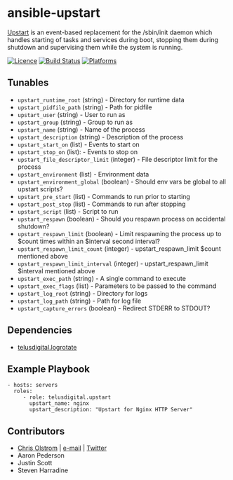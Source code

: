 # ansible-upstart

[Upstart](http://upstart.ubuntu.com/) is an event-based replacement for the /sbin/init daemon which handles starting of tasks and services during boot, stopping them during shutdown and supervising them while the system is running.

[![Licence](https://img.shields.io/badge/Licence-MIT-blue.svg)](https://tldrlegal.com/license/mit-license)
[![Build Status](https://travis-ci.org/telusdigital/ansible-upstart.svg?branch=master)](https://travis-ci.org/telusdigital/ansible-upstart)
[![Platforms](http://img.shields.io/badge/platforms-ubuntu-lightgrey.svg?style=flat)](#)

Tunables
--------
* `upstart_runtime_root` (string) - Directory for runtime data
* `upstart_pidfile_path` (string) - Path for pidfile
* `upstart_user` (string) - User to run as
* `upstart_group` (string) - Group to run as
* `upstart_name` (string) - Name of the process
* `upstart_description` (string) - Description of the process
* `upstart_start_on` (list) - Events to start on
* `upstart_stop_on` (list):  - Events to stop on
* `upstart_file_descriptor_limit` (integer) - File descriptor limit for the process
* `upstart_environment` (list) - Environment data
* `upstart_environment_global` (boolean) - Should env vars be global to all upstart scripts? 
* `upstart_pre_start` (list) - Commands to run prior to starting
* `upstart_post_stop` (list) - Commands to run after stopping
* `upstart_script` (list) - Script to run
* `upstart_respawn` (boolean) - Should you respawn process on accidental shutdown?
* `upstart_respawn_limit` (boolean) - Limit respawning the process up to $count times within an $interval second interval?
* `upstart_respawn_limit_count` (integer) - upstart_respawn_limit $count mentioned above 
* `upstart_respawn_limit_interval` (integer) - upstart_respawn_limit $interval mentioned above 
* `upstart_exec_path` (string) - A single command to execute
* `upstart_exec_flags` (list) - Parameters to be passed to the command
* `upstart_log_root` (string) - Directory for logs
* `upstart_log_path` (string) - Path for log file
* `upstart_capture_errors` (boolean) - Redirect STDERR to STDOUT?

Dependencies
------------
* [telusdigital.logrotate](https://github.com/telusdigital/ansible-logrotate/)

Example Playbook
----------------
    - hosts: servers
      roles:
         - role: telusdigital.upstart
           upstart_name: nginx
           upstart_description: "Upstart for Nginx HTTP Server"

Contributors
------------
* [Chris Olstrom](https://colstrom.github.io/) | [e-mail](mailto:chris@olstrom.com) | [Twitter](https://twitter.com/ChrisOlstrom)
* Aaron Pederson
* Justin Scott
* Steven Harradine
